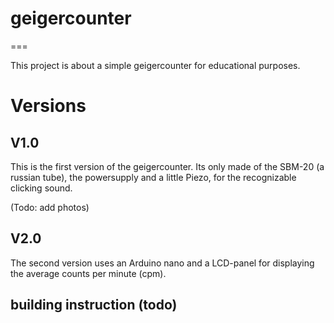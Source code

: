 # geigercounter
===

This project is about a simple geigercounter for educational purposes. 


# Versions

## V1.0
This is the first version of the geigercounter.
Its only made of the SBM-20 (a russian tube), the powersupply and a little Piezo, for the recognizable clicking sound.

(Todo: add photos)

## V2.0
The second version uses an Arduino nano and a LCD-panel for displaying the average counts per minute (cpm).


## building instruction (todo)
